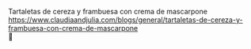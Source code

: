 Tartaletas de cereza y frambuesa con crema de mascarpone	https://www.claudiaandjulia.com/blogs/general/tartaletas-de-cereza-y-frambuesa-con-crema-de-mascarpone	
਍